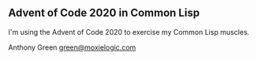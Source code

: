 Advent of Code 2020 in Common Lisp
------------------------------------

I'm using the Advent of Code 2020 to exercise my Common Lisp muscles.


Anthony Green <green@moxielogic.com>
